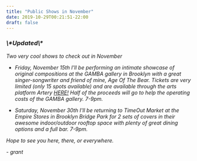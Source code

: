 ```yaml
---
title: "Public Shows in November"
date: 2019-10-29T00:21:51-22:00
draft: false
---
```


  <i>
    <h3>
      \*Updated\*
    </h3>
  <i>

Two very cool shows to check out in November

- Friday, November 15th I'll be performing an intimate showcase of original compositions at the GAMBA gallery in Brooklyn with a great singer-songwriter and friend of mine, Age Of The Bear. Tickets are very limited (only 15 spots available) and are available through the arts platform Artery [HERE!](https://www.artery.is/showcases/grant-swift-and-age-of-the-bear "Grant Swift and Age Of The Bear") Half of the proceeds will go to help the operating costs of the GAMBA gallery. 7-9pm.

- Saturday, November 30th I'll be returning to TimeOut Market at the Empire Stores in Brooklyn Bridge Park for 2 sets of covers in their awesome indoor/outdoor rooftop space with plenty of great dining options and a full bar. 7-9pm.

Hope to see you here, there, or everywhere.

\- grant
